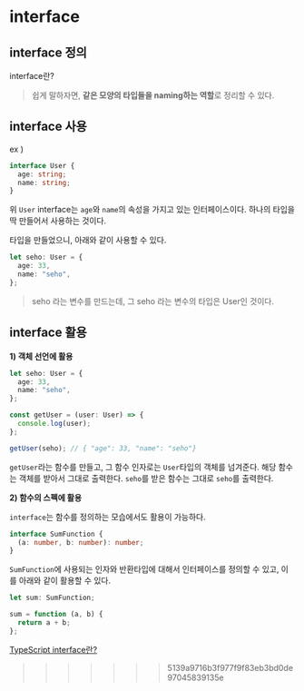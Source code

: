 
# interface

## interface 정의

interface란?

> 쉽게 말하자면, **같은 모양의 타입들을 naming하는 역할**로 정리할 수 있다.

## interface 사용

ex )

```ts
interface User {
  age: string;
  name: string;
}
```

위 `User` interface는 `age`와 `name`의 속성을 가지고 있는 인터페이스이다. 하나의 타입을 딱 만들어서 사용하는 것이다.

타입을 만들었으니, 아래와 같이 사용할 수 있다.

```ts
let seho: User = {
  age: 33,
  name: "seho",
};
```

> seho 라는 변수를 만드는데, 그 seho 라는 변수의 타입은 User인 것이다.

## interface 활용

**1) 객체 선언에 활용**

```ts
let seho: User = {
  age: 33,
  name: "seho",
};

const getUser = (user: User) => {
  console.log(user);
};

getUser(seho); // { "age": 33, "name": "seho"}
```

`getUser`라는 함수를 만들고, 그 함수 인자로는 `User`타입의 객체를 넘겨준다.
해당 함수는 객체를 받아서 그대로 출력한다.
`seho`를 받은 함수는 그대로 `seho`를 출력한다.

**2) 함수의 스펙에 활용**

`interface`는 함수를 정의하는 모습에서도 활용이 가능하다.

```ts
interface SumFunction {
  (a: number, b: number): number;
}
```

`SumFunction`에 사용되는 인자와 반환타입에 대해서 인터페이스를 정의할 수 있고, 이를 아래와 같이 활용할 수 있다.

```ts
let sum: SumFunction;

sum = function (a, b) {
  return a + b;
};
```

[TypeScript interface란?](https://velog.io/@ghdtjrrl94/TypescriptDay03interface%EB%9E%80)
>>>>>>> 5139a9716b3f977f9f83eb3bd0de97045839135e
